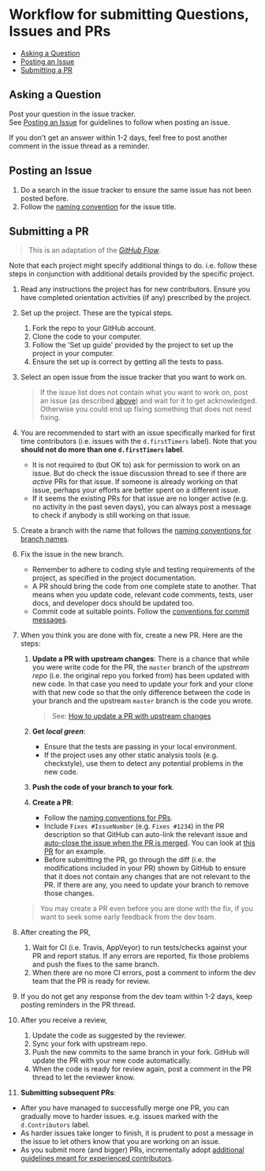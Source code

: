 # Workflow for submitting Questions, Issues and PRs

* [Asking a Question](#asking-a-question)
* [Posting an Issue](#posting-an-issue)
* [Submitting a PR](#submitting-a-pr)

## Asking a Question

Post your question in the issue tracker.<br>
See [Posting an Issue](#posting-an-issue) for guidelines to follow when posting an issue.

If you don't get an answer within 1-2 days, feel free to post another comment in the issue thread as a reminder.


## Posting an Issue

1. Do a search in the issue tracker to ensure the same issue has not been posted before.
1. Follow the [naming convention](FormatsAndConventions.md#issue) for the issue title. 


## Submitting a PR

> This is an adaptation of the [_GitHub Flow_](https://guides.github.com/introduction/flow/). 

Note that each project might specify additional things to do. i.e. follow these steps in conjunction with 
additional details provided by the specific project.

1. Read any instructions the project has for new contributors. 
   Ensure you have completed orientation activities (if any) prescribed by the project. 

1. Set up the project. These are the typical steps.
   1. Fork the repo to your GitHub account. 
   1. Clone the code to your computer.
   1. Follow the 'Set up guide' provided by the project to set up the project in your computer. 
   1. Ensure the set up is correct by getting all the tests to pass.

1. Select an open issue from the issue tracker that you want to work on. 
   
   > If the issue list does not contain what you want to work on, post an issue (as described [above](#posting-an-issue))
   > and wait for it to get acknowledged. Otherwise you could end up fixing something that does not need fixing.

1. You are recommended to start with an issue specifically marked for first time contributors (i.e. issues with the 
   `d.firstTimers` label). Note that you **should not do more than one `d.firstTimers` label**.
   
   * It is not required to (but OK to) ask for permission to work on an issue. 
   But do check the issue discussion thread to see if there are _active_ PRs for that issue. 
   If someone is already working on that issue, perhaps your efforts are better spent on a different issue.
   * If it seems the existing PRs for that issue are no longer active (e.g. no activity in the past seven days), 
   you can always post a message to check if anybody is still working on that issue.

1. Create a branch with the name that follows the [naming conventions for branch names](FormatsAndConventions.md#branch).

1. Fix the issue in the new branch. 
   * Remember to adhere to coding style and testing requirements of the project, as specified in the project 
     documentation.
   * A PR should bring the code from one complete state to another. That means when you update code, relevant
     code comments, tests, user docs, and developer docs should be updated too.
   * Commit code at suitable points. Follow the [conventions for commit messages](FormatsAndConventions.md#commit).

1. When you think you are done with fix, create a new PR. Here are the steps: 
   1. **Update a PR with upstream changes**: There is a chance that while you were write code for the PR, 
      the `master` branch of the _upstream repo_ (i.e. the original repo you forked from) has been updated with new code. 
      In that case you need to update your fork and your clone with that new code so that the only difference between 
      the code in your branch and the upstream `master` branch is the code you wrote.  <br>
      
      > See: [How to update a PR with upstream changes](HowToGuides.md#update-a-pr-with-upstream-changes)
   
   1. **Get _local green_**: 
      
      * Ensure that the tests are passing in your local environment. 
      * If the project uses any other static analysis tools (e.g. checkstyle), use them to detect any potential problems
        in the new code.
   1. **Push the code of your branch to your fork**.
   1. **Create a PR**: 
      
      * Follow the [naming conventions for PRs](FormatsAndConventions.md#pr).
      * Include `Fixes #IssueNumber` (e.g. `Fixes #1234`) in the PR description so that GitHub can auto-link the 
      relevant issue and 
      [auto-close the issue when the PR is merged](https://help.github.com/articles/closing-issues-via-commit-messages/).
      You can look at [this PR](https://github.com/TEAMMATES/teammates/pull/6200) for an example.
      * Before submitting the PR, go through the diff (i.e. the modifications included in your PR) shown by GitHub
        to ensure that it does not contain any changes that are not relevant to the PR. If there are any, 
        you need to update your branch to remove those changes.
   
     > You may create a PR even before you are done with the fix, if you want to seek some early feedback from 
     > the dev team.

1. After creating the PR, 
   1. Wait for CI (i.e. Travis, AppVeyor) to run tests/checks against your PR and report status. 
      If any errors are reported, fix those problems and push the fixes to the same branch.
   1. When there are no more CI errors, post a comment to inform the dev team that the PR is ready for review. 

1. If you do not get any response from the dev team within 1-2 days, keep posting reminders in the PR thread.

1. After you receive a review, 
    1. Update the code as suggested by the reviewer.
    1. Sync your fork with upstream repo.
    1. Push the new commits to the same branch in your fork. GitHub will update the PR with your new code automatically. 
    1. When the code is ready for review again, post a comment in the PR thread to let the reviewer know.
   
1. **Submitting subsequent PRs**:

  * After you have managed to successfully merge one PR, you can gradually move to harder issues. e.g. issues marked
    with the `d.Contributors` label.
  * As harder issues take longer to finish, it is prudent to post a message in the issue to let others know that you are 
    working on an issue.
  * As you submit more (and bigger) PRs, incrementally adopt 
    [additional guidelines meant for experienced contributors](AddionalContributorGuidelines.md).